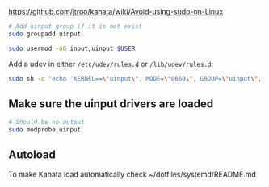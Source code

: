https://github.com/jtroo/kanata/wiki/Avoid-using-sudo-on-Linux

```sh
# Add uinput group if it is not exist
sudo groupadd uinput

sudo usermod -aG input,uinput $USER
```

Add a udev in either `/etc/udev/rules.d` or `/lib/udev/rules.d`:
```sh
sudo sh -c "echo 'KERNEL==\"uinput\", MODE=\"0660\", GROUP=\"uinput\", OPTIONS+=\"static_node=uinput\"' > /etc/udev/rules.d/01-kanata.rules"
```

## Make sure the uinput drivers are loaded
```sh
# Should be no output
sudo modprobe uinput
```

## Autoload
To make Kanata load automatically check ~/dotfiles/systemd/README.md
